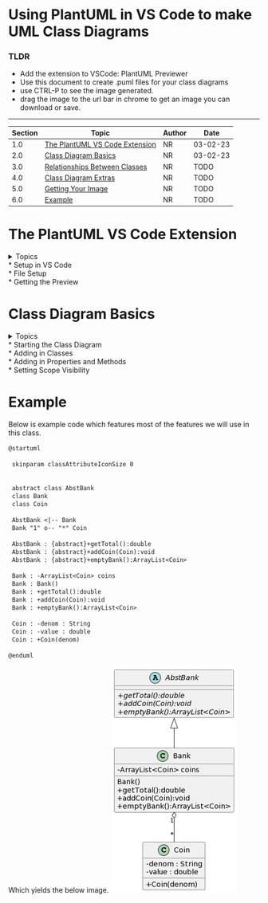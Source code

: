 # Using PlantUML in VS Code to make UML Class Diagrams
### TLDR 
- Add the extension to VSCode: PlantUML Previewer
- Use this document to create .puml files for your class diagrams
- use CTRL-P to see the image generated.
- drag the image to the url bar in chrome to get an image you can download or save.
---
Section| Topic | Author | Date
|---|---|---|---
1.0|[The PlantUML VS Code Extension](#the-plantuml-vs-code-extension)|NR|03-02-23
2.0|[Class Diagram Basics](#class-diagram-basics)| NR| 03-02-23
3.0|[Relationships Between Classes](#relationships-between-classes) |NR|TODO
4.0|[Class Diagram Extras](#class-diagram-extras)| NR | TODO
5.0|[Getting Your Image](#getting-the-image) | NR | TODO
6.0|[Example](#Example) | NR | TODO


# The PlantUML VS Code Extension
<details>
  <summary>
    Topics<br>
  * Setup in VS Code<br>
  * File Setup<br>
  * Getting the Preview
  </summary>
  
  ### Setup in VS Code
  1. Click on the extensions icon in the VS Code sidebar 
  ![vscode extensions](images/vscode_extensions.png)
  2. Search for "plantuml"
  3. Install the PlantUML Previewer extension
     
  ### File Setup
  All plantUML files must have the file extension ".puml"
  ![puml file extension](images/puml_file_extension.png)

  ### Getting the Preview
  With the puml file open, ctrl-p opens a new tab with an image of the preview included. Any errors will also be explained inside.
  ![puml_preview](images/puml_preview.png)
  
</details>

# Class Diagram Basics
<details>
  <summary>
    Topics<br>
  * Starting the Class Diagram<br>
  * Adding in Classes<br>
  * Adding in Properties and Methods<br>
  * Setting Scope Visibility
  </summary>
  
  ### Starting the Class Diagram
 Plant UML can do more than just class diagrams and so we need to be able to tell it that we are making a class diagram and where it starts and ends.
 ```puml
@startuml

@enduml
```

  ### Adding in Classes
  Adding classes to your diagram is done almost like a variable declaration in any language.
```puml
@startuml
 class Bank
 class Coin
@enduml
``` 
<strong>Note that classes can be delared together or grouped together with their properties and methods.</strong>

### Adding in Properties and Methods
Below are some samples of adding in properties.
```puml
@startuml
 class Bank
 class Coin
 Bank : ArrayList<Coin> coins
 Coin : denom : String
 Coin : value : double
@enduml
```
Adding methods is very similar.
```puml
 Bank : Bank()
 Bank : getTotal():double
 Bank : addCoin(Coin):void
 Bank : emptyBank():ArrayList<Coin>
 
 Coin : +Coin(denom)
```
<strong>Note the constructor as the first method above</strong>
### Setting Scope Visibility
Setting visibility comes from using the symbols you already know.
![visibility images](images/visibility.png)
These are added by placing the appropriate symbol infront of the method or property.

</details>

# Example
Below is example code which features most of the features we will use in this class.
```puml
@startuml
 
 skinparam classAttributeIconSize 0
 
 
 abstract class AbstBank
 class Bank
 class Coin

 AbstBank <|-- Bank
 Bank "1" o-- "*" Coin
 
 AbstBank : {abstract}+getTotal():double
 AbstBank : {abstract}+addCoin(Coin):void
 AbstBank : {abstract}+emptyBank():ArrayList<Coin>

 Bank : -ArrayList<Coin> coins
 Bank : Bank()
 Bank : +getTotal():double
 Bank : +addCoin(Coin):void
 Bank : +emptyBank():ArrayList<Coin>
 
 Coin : -denom : String
 Coin : -value : double
 Coin : +Coin(denom)

@enduml
```
Which yields the below image.
![example](images/example.png)